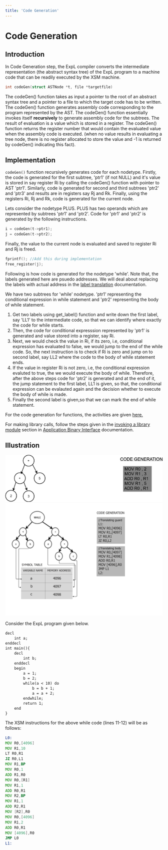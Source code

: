 ```yaml
---
title: 'Code Generation'
---
```


# Code Generation

## Introduction

In Code Generation step, the ExpL compiler converts the intermediate representation (the abstract syntax tree) of the ExpL program to a machine code that can be readily executed by the XSM machine.

```c
int codeGen(struct ASTNode *t, file *targetfile)
```

The codeGen() function takes as input a pointer to the root of an abstract syntax tree and a pointer to a file to which the target code has to be written. The codeGen() function generates assembly code corresponding to the program represented by the AST. The codeGen() function essentially invokes itself **recursively** to generate assembly code for the subtrees. The result of evaluation is a value which is stored in a register. The codeGen() function returns the register number that would contain the evaluated value when the assembly code is executed. (when no value results in evaluating a tree node, there is no register allocated to store the value and -1 is returned by codeGen() indicating this fact).

## Implementation

`codeGen()` function recursively generates code for each nodetype. Firstly, the code is generated for the first subtree, 'ptr1' (if not NULL) and it's value is stored in say register Ri by calling the codeGen() function with pointer to AST 'ptr1'. Similarly, code is generated for second and third subtrees 'ptr2' and 'ptr3' and results are in registers say Rj and Rk. Finally, using the registers Ri, Rj and Rk, code is generated for the current node.

Lets consider the nodetype PLUS. PLUS has two operands which are represented by subtrees 'ptr1' and 'ptr2'. Code for 'ptr1' and 'ptr2' is generated by the following instructions.

```c
i = codeGen(t->ptr1);
j = codeGen(t->ptr2);
```

Finally, the value to the current node is evaluated and saved to register Ri and Rj is freed.

```c
fprintf(); //Add this during implementation
free_register(j);
```

Following is how code is generated for the nodetype 'while'. Note that, the labels generated here are psuedo addresses. We will deal about replacing the labels with actual address in the [label translation](label-translation.md) documentation.

We have two subtrees for 'while' nodetype. 'ptr1' representing the conditional expression in while statement and 'ptr2' representing the body of while statement.

1. Get two labels using get\_label() function and write down the first label, say 'LL1' to the intermediate code, so that we can identify where exactly the code for while starts.
2. Then, the code for conditional expresssion represented by 'ptr1' is generated and value stored into a register, say Ri.
3. Next, we would check the value in Ri, if its zero, i.e, conditional expression has evaluated to false, we would jump to the end of the while code. So, the next instruction is to check if Ri is zero and jump on to second label, say LL2 where the code to the body of while statement ends.
4. If the value in register Ri is not zero, i.e, the conditional expression evaluted to true, the we would execute the body of while. Therefore, after the above steps code for 'ptr2' is generated and at the end of it, the jump statement to the first label, LL1 is given, so that, the conditional expression can be evalauted again and the decision whether to execute the body of while is made.
5. Finally the second label is given,so that we can mark the end of while statement.

For the code generation for functions, the activities are given [here.](run_data_structures/run-time-stack.md)

For making library calls, follow the steps given in the [invoking a library module](abi.md#nav-eXpOS-system-library-interface) section in [Application Binary Interface](abi.html) documentation.

## Illustration

![](img/tree3.png) ![](img/codegen.png)

Consider the ExpL program given below.

```
decl
    int a;
enddecl
int main(){
    decl
        int b;
    enddecl
    begin
        a = 1;
        b = 2;
        while(a < 10) do
            b = b + 1;
            a = a + 2;
        endwhile;
        return 1;
    end
}
```

The XSM instructions for the above while code (lines 11-12) will be as follows:

```asm
L0:
MOV R0,[4096]
MOV R1,10
LT R0,R1
JZ R0,L1
MOV R1,BP
MOV R0,1
ADD R1,R0
MOV R0,[R1]
MOV R1,1
ADD R0,R1
MOV R2,BP
MOV R1,1
ADD R2,R1
MOV [R2],R0
MOV R0,[4096]
MOV R1,2
ADD R0,R1
MOV [4096],R0
JMP L0
L1:
```

